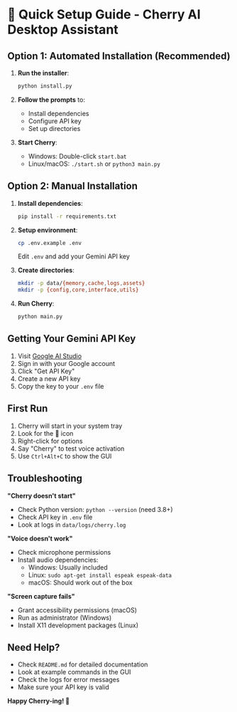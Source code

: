 # 🚀 Quick Setup Guide - Cherry AI Desktop Assistant

## Option 1: Automated Installation (Recommended)

1. **Run the installer**:
   ```bash
   python install.py
   ```

2. **Follow the prompts** to:
   - Install dependencies
   - Configure API key
   - Set up directories

3. **Start Cherry**:
   - Windows: Double-click `start.bat`
   - Linux/macOS: `./start.sh` or `python3 main.py`

## Option 2: Manual Installation

1. **Install dependencies**:
   ```bash
   pip install -r requirements.txt
   ```

2. **Setup environment**:
   ```bash
   cp .env.example .env
   ```
   Edit `.env` and add your Gemini API key

3. **Create directories**:
   ```bash
   mkdir -p data/{memory,cache,logs,assets}
   mkdir -p {config,core,interface,utils}
   ```

4. **Run Cherry**:
   ```bash
   python main.py
   ```

## Getting Your Gemini API Key

1. Visit [Google AI Studio](https://aistudio.google.com)
2. Sign in with your Google account
3. Click "Get API Key"
4. Create a new API key
5. Copy the key to your `.env` file

## First Run

1. Cherry will start in your system tray
2. Look for the 🍒 icon 
3. Right-click for options
4. Say "Cherry" to test voice activation
5. Use `Ctrl+Alt+C` to show the GUI

## Troubleshooting

**"Cherry doesn't start"**
- Check Python version: `python --version` (need 3.8+)
- Check API key in `.env` file
- Look at logs in `data/logs/cherry.log`

**"Voice doesn't work"**
- Check microphone permissions
- Install audio dependencies:
  - Windows: Usually included
  - Linux: `sudo apt-get install espeak espeak-data`
  - macOS: Should work out of the box

**"Screen capture fails"**
- Grant accessibility permissions (macOS)
- Run as administrator (Windows)
- Install X11 development packages (Linux)

## Need Help?

- Check `README.md` for detailed documentation
- Look at example commands in the GUI
- Check the logs for error messages
- Make sure your API key is valid

**Happy Cherry-ing! 🍒**
